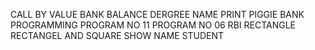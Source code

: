 CALL BY VALUE
BANK BALANCE
DERGREE
NAME PRINT
PIGGIE BANK 
PROGRAMMING
PROGRAM NO 11
PROGRAM NO 06
RBI
RECTANGLE
RECTANGEL AND SQUARE
SHOW NAME
STUDENT
